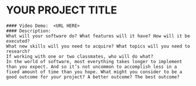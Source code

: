   # YOUR PROJECT TITLE
    #### Video Demo:  <URL HERE>
    #### Description:
    What will your software do? What features will it have? How will it be executed?
    What new skills will you need to acquire? What topics will you need to research?
    If working with one or two classmates, who will do what?
    In the world of software, most everything takes longer to implement than you expect. And so it’s not uncommon to accomplish less in a fixed amount of time than you hope. What might you consider to be a good outcome for your project? A better outcome? The best outcome?